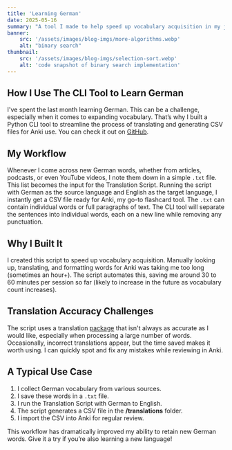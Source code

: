 ```yaml
---
title: 'Learning German'
date: 2025-05-16
summary: "A tool I made to help speed up vocabulary acquisition in my journey to acquire German"
banner:
    src: '/assets/images/blog-imgs/more-algorithms.webp'
    alt: "binary search"
thumbnail:
    src: '/assets/images/blog-imgs/selection-sort.webp' 
    alt: 'code snapshot of binary search implementation'
---
```


## How I Use The CLI Tool to Learn German

I've spent the last month learning German. This can be a challenge, especially when it comes to expanding vocabulary. That’s why I built a Python CLI tool to streamline the process of translating and generating CSV files for Anki use. You can check it out on [GitHub](https://github.com/marvinobig/translation-script.git).

## My Workflow

Whenever I come across new German words, whether from articles, podcasts, or even YouTube videos, I note them down in a simple `.txt` file. This list becomes the input for the Translation Script. Running the script with German as the source language and English as the target language, I instantly get a CSV file ready for Anki, my go-to flashcard tool. The `.txt` can contain individual words or full paragraphs of text. The CLI tool will separate the sentences into individual words, each on a new line while removing any punctuation.

## Why I Built It

I created this script to speed up vocabulary acquisition. Manually looking up, translating, and formatting words for Anki was taking me too long (sometimes an hour+). The script automates this, saving me around 30 to 60 minutes per session so far (likely to increase in the future as vocabulary count increases). 

## Translation Accuracy Challenges

The script uses a translation [package](https://pypi.org/project/translate/) that isn't always as accurate as I would like, especially when processing a large number of words. Occasionally, incorrect translations appear, but the time saved makes it worth using. I can quickly spot and fix any mistakes while reviewing in Anki.

## A Typical Use Case

1. I collect German vocabulary from various sources.
2. I save these words in a `.txt` file.
3. I run the Translation Script with German to English.
4. The script generates a CSV file in the **/translations** folder.
5. I import the CSV into Anki for regular review.

This workflow has dramatically improved my ability to retain new German words. Give it a try if you’re also learning a new language!
